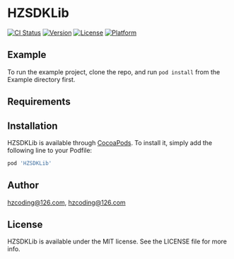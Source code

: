 # HZSDKLib

[![CI Status](https://img.shields.io/travis/hzcoding@126.com/HZSDKLib.svg?style=flat)](https://travis-ci.org/hzcoding@126.com/HZSDKLib)
[![Version](https://img.shields.io/cocoapods/v/HZSDKLib.svg?style=flat)](https://cocoapods.org/pods/HZSDKLib)
[![License](https://img.shields.io/cocoapods/l/HZSDKLib.svg?style=flat)](https://cocoapods.org/pods/HZSDKLib)
[![Platform](https://img.shields.io/cocoapods/p/HZSDKLib.svg?style=flat)](https://cocoapods.org/pods/HZSDKLib)

## Example

To run the example project, clone the repo, and run `pod install` from the Example directory first.

## Requirements

## Installation

HZSDKLib is available through [CocoaPods](https://cocoapods.org). To install
it, simply add the following line to your Podfile:

```ruby
pod 'HZSDKLib'
```

## Author

hzcoding@126.com, hzcoding@126.com

## License

HZSDKLib is available under the MIT license. See the LICENSE file for more info.
